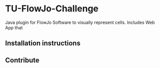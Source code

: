 # TU-FlowJo-Challenge
Java plugin for FlowJo Software to visually represent cells. Includes Web App that 

## Installation instructions

## Contribute
